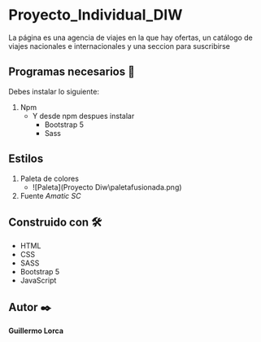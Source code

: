 # Proyecto_Individual_DIW
La página es una agencia de viajes en la que hay ofertas, un catálogo de viajes nacionales e internacionales y una seccion para suscribirse
## Programas necesarios 🔧
Debes instalar lo siguiente:
1. Npm 
    * Y desde npm despues instalar
        * Bootstrap 5
        * Sass

## Estilos 
1. Paleta de colores 
    * ![Paleta](Proyecto Diw\paletafusionada.png)
2. Fuente *Amatic SC*
## Construido con 🛠️
* HTML
* CSS
* SASS
* Bootstrap 5
* JavaScript
## Autor ✒️
**Guillermo Lorca**

